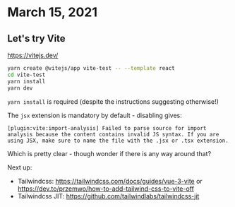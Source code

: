 # March 15, 2021

## Let's try Vite

https://vitejs.dev/

```bash
yarn create @vitejs/app vite-test -- --template react
cd vite-test
yarn install
yarn dev
```

`yarn install` is required (despite the instructions suggesting otherwise!)

The `jsx` extension is mandatory by default - disabling gives:

```
[plugin:vite:import-analysis] Failed to parse source for import analysis because the content contains invalid JS syntax. If you are using JSX, make sure to name the file with the .jsx or .tsx extension.
```

Which is pretty clear - though wonder if there is any way around that?

Next up:
- Tailwindcss: https://tailwindcss.com/docs/guides/vue-3-vite or https://dev.to/przemwo/how-to-add-tailwind-css-to-vite-off
- Tailwindcss JIT: https://github.com/tailwindlabs/tailwindcss-jit